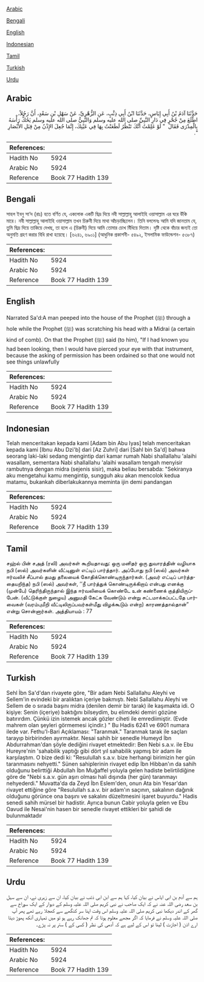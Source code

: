 [Arabic](#arabic)

[Bengali](#bengali)

[English](#english)

[Indonesian](#indonesian)

[Tamil](#tamil)

[Turkish](#turkish)

[Urdu](#urdu)

## Arabic


<div dir="rtl" lang="ar" style={{fontSize:'larger',backgroundColor:'#f8f9fa',padding:20}}>
حَدَّثَنَا آدَمُ بْنُ أَبِي إِيَاسٍ، حَدَّثَنَا ابْنُ أَبِي ذِئْبٍ، عَنِ الزُّهْرِيِّ، عَنْ سَهْلِ بْنِ سَعْدٍ، أَنَّ رَجُلاً، اطَّلَعَ مِنْ جُحْرٍ فِي دَارِ النَّبِيِّ صلى الله عليه وسلم وَالنَّبِيُّ صلى الله عليه وسلم يَحُكُّ رَأْسَهُ بِالْمِدْرَى فَقَالَ ‏ "‏ لَوْ عَلِمْتُ أَنَّكَ تَنْظُرُ لَطَعَنْتُ بِهَا فِي عَيْنِكَ، إِنَّمَا جُعِلَ الإِذْنُ مِنْ قِبَلِ الأَبْصَارِ ‏"‏‏.‏
</div>
<div style={{backgroundColor:'#f8f9fa',padding:20, marginBottom: 10}}><table> <thead> <tr> <th>References:</th> <th></th> </tr> </thead> <tbody><tr><td>Hadith No</td><td>5924</td></tr><tr><td>Arabic No</td><td>5924</td></tr><tr><td>Reference</td><td>Book 77 Hadith 139</td></tr></tbody></table></div>

## Bengali


<div dir="ltr" lang="bn" style={{fontSize:'larger',backgroundColor:'#f8f9fa',padding:20}}>
সাহল ইবনু সা‘দ (রাঃ) হতে বর্ণিত যে, একলোক একটি ছিদ্র দিয়ে নবী সাল্লাল্লাহু আলাইহি ওয়াসাল্লাম এর ঘরে উঁকি মারে। নবী সাল্লাল্লাহু আলাইহি ওয়াসাল্লাম তখন চিরুনী দিয়ে মাথা আঁচড়াচ্ছিলেন। তিনি বললেনঃ আমি যদি জানতাম যে, তুমি ছিদ্র দিয়ে তাকিয়ে দেখছ, তা হলে এ (চিরুনী) দিয়ে আমি তোমার চোখ বিঁধিয়ে দিতাম। দৃষ্টি থেকে বাঁচার জন্যই তো অনুমতি গ্রহণ করার বিধি রাখা হয়েছে। [৬২৪১, ৬৯০১] (আধুনিক প্রকাশনী- ৫৪৯২, ইসলামিক ফাউন্ডেশন- ৫৩৮৭)
</div>
<div style={{backgroundColor:'#f8f9fa',padding:20, marginBottom: 10}}><table> <thead> <tr> <th>References:</th> <th></th> </tr> </thead> <tbody><tr><td>Hadith No</td><td>5924</td></tr><tr><td>Arabic No</td><td>5924</td></tr><tr><td>Reference</td><td>Book 77 Hadith 139</td></tr></tbody></table></div>

## English


<div dir="ltr" lang="en" style={{fontSize:'larger',backgroundColor:'#f8f9fa',padding:20}}>
Narrated Sa'd:A man peeped into the house of the Prophet (ﷺ) through a hole while the Prophet (ﷺ) was scratching his head with a Midrai (a certain kind of comb). On that the Prophet (ﷺ) said (to him), "If I had known you had been looking, then I would have pierced your eye with that instrument, because the asking of permission has been ordained so that one would not see things unlawfully
</div>
<div style={{backgroundColor:'#f8f9fa',padding:20, marginBottom: 10}}><table> <thead> <tr> <th>References:</th> <th></th> </tr> </thead> <tbody><tr><td>Hadith No</td><td>5924</td></tr><tr><td>Arabic No</td><td>5924</td></tr><tr><td>Reference</td><td>Book 77 Hadith 139</td></tr></tbody></table></div>

## Indonesian


<div dir="ltr" lang="id" style={{fontSize:'larger',backgroundColor:'#f8f9fa',padding:20}}>
Telah menceritakan kepada kami [Adam bin Abu Iyas] telah menceritakan kepada kami [Ibnu Abu Dzi'b] dari [Az Zuhri] dari [Sahl bin Sa'd] bahwa seorang laki-laki sedang mengintip dari kamar rumah Nabi shallallahu 'alaihi wasallam, sementara Nabi shallallahu 'alaihi wasallam tengah menyisir rambutnya dengan midra (sejenis sisir), maka beliau bersabda: "Sekiranya aku mengetahui kamu mengintip, sungguh aku akan mencolok kedua matamu, bukankah diberlakukannya meminta ijin demi pandangan
</div>
<div style={{backgroundColor:'#f8f9fa',padding:20, marginBottom: 10}}><table> <thead> <tr> <th>References:</th> <th></th> </tr> </thead> <tbody><tr><td>Hadith No</td><td>5924</td></tr><tr><td>Arabic No</td><td>5924</td></tr><tr><td>Reference</td><td>Book 77 Hadith 139</td></tr></tbody></table></div>

## Tamil


<div dir="ltr" lang="ta" style={{fontSize:'larger',backgroundColor:'#f8f9fa',padding:20}}>
சஹ்ல் பின் சஅத் (ரலி) அவர்கள் கூறியதாவது: ஒரு மனிதர் ஒரு துவாரத்தின் வழியாக நபி (ஸல்) அவர்களின் வீட்டினுள் எட்டிப் பார்த்தார். அப்போது நபி (ஸல்) அவர்கள் ஈர்வலிச் சீப்பால் தமது தலையைக் கோதிக்கொண்டிருந்தார்கள். (அவர் எட்டிப் பார்த்ததையறிந்த) நபி (ஸல்) அவர்கள், ‘‘நீ பார்த்துக் கொண்டிருக்கிறாய் என்பது எனக்கு (முன்பே) தெரிந்திருந்தால் இந்த ஈர்வலியைக் கொண்டே உன் கண்ணைக் குத்தியிருப்பேன். (வீட்டுக்குள் நுழைய) அனுமதி கேட்க வேண்டும் என்று சட்டமாக்கப்பட்டதே பார்வைகள் (வரம்புமீறி வீட்டிலிருப்பவர்கள்மீது விழக்கூடும் என்ற) காரணத்தால்தான்” என்று சொன்னார்கள். அத்தியாயம் : 77
</div>
<div style={{backgroundColor:'#f8f9fa',padding:20, marginBottom: 10}}><table> <thead> <tr> <th>References:</th> <th></th> </tr> </thead> <tbody><tr><td>Hadith No</td><td>5924</td></tr><tr><td>Arabic No</td><td>5924</td></tr><tr><td>Reference</td><td>Book 77 Hadith 139</td></tr></tbody></table></div>

## Turkish


<div dir="ltr" lang="tr" style={{fontSize:'larger',backgroundColor:'#f8f9fa',padding:20}}>
Sehl İbn Sa'd'dan rivayete göre, "Bir adam Nebi Sallallahu Aleyhi ve Sellem'in evindeki bir aralıktan içeriye bakmıştı. Nebi Sallallahu Aleyhi ve Sellem de o sırada başını midra (denilen demir bir tarak) ile kaşımakta idi. O kişiye: Senin (içeriye) baktığını bilseydim, bu elimdeki demiri gözüne batırırdım. Çünkü izin istemek ancak gözler ciheti ile emrediimiştir. (Evde mahrem olan şeyleri görmemesi içindir.) " Bu Hadis 6241 ve 6901 numara ilede var. Fethu'l-Bari Açıklaması: "Taranmak." Taranmak tarak ile saçları tarayıp birbirinden ayırmaktır. Nesai sahih bir senedIe Humeyd İbn Abdurrahman'dan şöyle dediğini rivayet etmektedir: Ben Nebi s.a.v. ile Ebu Hureyre'nin 'sahabilik yaptığı gibi dört yıl sahabilik yapmış bir adam ile karşılaştım. O bize dedi ki: "Resulullah s.a.v. bize herhangi birimizin her gün taranmasını nehyetti." Sünen sahiplerinin rivayet edip İbn Hibban'ın da sahih olduğunu belirttiği Abdullah İbn Muğaffel yoluyla gelen hadiste belirtildiğine göre de "Nebi s.a.v. gün aşırı olması hali dışında (her gün) taranmayı nehyederdi." Muvatta'da da Zeyd İbn Eslem'den, onun Ata bin Yesar'dan rivayet ettiğine göre "Resulullah s.a.v. bir adam'ın saçının, sakalının dağınık olduğunu görünce ona başını ve sakalını düzeltmesini işaret buyurdu." Hadis senedi sahih mürsel bir hadistir. Ayrıca bunun Cabir yoluyla gelen ve Ebu Oavud ile Nesai'nin hasen bir senedIe rivayet ettikleri bir şahidi de bulunmaktadır
</div>
<div style={{backgroundColor:'#f8f9fa',padding:20, marginBottom: 10}}><table> <thead> <tr> <th>References:</th> <th></th> </tr> </thead> <tbody><tr><td>Hadith No</td><td>5924</td></tr><tr><td>Arabic No</td><td>5924</td></tr><tr><td>Reference</td><td>Book 77 Hadith 139</td></tr></tbody></table></div>

## Urdu


<div dir="rtl" lang="ur" style={{fontSize:'larger',backgroundColor:'#f8f9fa',padding:20}}>
ہم سے آدم بن ابی ایاس نے بیان کیا، کہا ہم سے ابن ابی ذئب نے بیان کیا، ان سے زہری نے، ان سے سہل بن سعد رضی اللہ عنہ نے کہ ایک صاحب نے نبی کریم صلی اللہ علیہ وسلم کے دیوار کے ایک سوراخ سے گھر کے اندر دیکھا نبی کریم صلی اللہ علیہ وسلم اس وقت اپنا سر کنگھے سے کھجلا رہے تھے پھر آپ صلی اللہ علیہ وسلم نے فرمایا کہ اگر مجھے معلوم ہوتا کہ تم جھانک رہے ہو تو میں تمہاری آنکھ پھوڑ دیتا ارے اذن ( اجازت ) لینا تو اس کے لیے ہے کہ آدمی کی نظر ( کسی کے ) ستر پر نہ پڑے۔
</div>
<div style={{backgroundColor:'#f8f9fa',padding:20, marginBottom: 10}}><table> <thead> <tr> <th>References:</th> <th></th> </tr> </thead> <tbody><tr><td>Hadith No</td><td>5924</td></tr><tr><td>Arabic No</td><td>5924</td></tr><tr><td>Reference</td><td>Book 77 Hadith 139</td></tr></tbody></table></div>